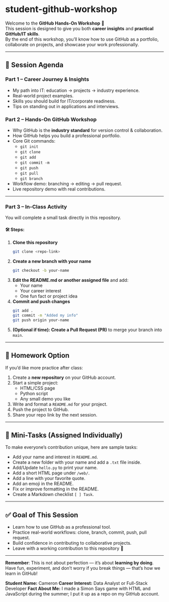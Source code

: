 # student-github-workshop

Welcome to the **GitHub Hands-On Workshop** 🎉  
This session is designed to give you both **career insights** and **practical GitHub/IT skills**.  
By the end of this workshop, you’ll know how to use GitHub as a portfolio, collaborate on projects, and showcase your work professionally.

---

## 📌 Session Agenda
### Part 1 – Career Journey & Insights
- My path into IT: education → projects → industry experience.
- Real-world project examples.
- Skills you should build for IT/corporate readiness.
- Tips on standing out in applications and interviews.

### Part 2 – Hands-On GitHub Workshop
- Why GitHub is the **industry standard** for version control & collaboration.
- How GitHub helps you build a professional portfolio.
- Core Git commands:
  - `git init`
  - `git clone`
  - `git add`
  - `git commit -m`
  - `git push`
  - `git pull`
  - `git branch`
- Workflow demo: branching → editing → pull request.
- Live repository demo with real contributions.

---

### Part 3 – In-Class Activity

You will complete a small task directly in this repository.  

#### 🛠️ Steps:
1. **Clone this repository**  
   ```bash
   git clone <repo-link>
   ```
2. **Create a new branch with your name**  
   ```bash
   git checkout -b your-name
   ```
3. **Edit the README.md or another assigned file** and add:
   - Your name  
   - Your career interest  
   - One fun fact or project idea  
4. **Commit and push changes**  
   ```bash
   git add .
   git commit -m "Added my info"
   git push origin your-name
   ```
5. **(Optional if time): Create a Pull Request (PR)** to merge your branch into `main`.

---

## 🎯 Homework Option

If you’d like more practice after class:
1. Create a **new repository** on your GitHub account.
2. Start a simple project:
   - HTML/CSS page  
   - Python script  
   - Any small demo you like
3. Write and format a `README.md` for your project.
4. Push the project to GitHub.
5. Share your repo link by the next session.

---

## 📝 Mini-Tasks (Assigned Individually)

To make everyone’s contribution unique, here are sample tasks:
- Add your name and interest in `README.md`.
- Create a new folder with your name and add a `.txt` file inside.
- Add/Update `hello.py` to print your name.
- Add a short HTML page under `/web/`.
- Add a line with your favorite quote.
- Add an emoji in the README.
- Fix or improve formatting in the README.
- Create a Markdown checklist `[ ] Task`.

---

## ✅ Goal of This Session
- Learn how to use GitHub as a professional tool.  
- Practice real-world workflows: clone, branch, commit, push, pull request.  
- Build confidence in contributing to collaborative projects.  
- Leave with a working contribution to this repository 🎉  

---

**Remember**: This is not about perfection — it’s about **learning by doing**.  
Have fun, experiment, and don’t worry if you break things — that’s how we learn in GitHub!


**Student Name:** Cameron
**Career Interest:** Data Analyst or Full-Stack Developer
**Fact About Me:** I made a Simon Says game with HTML and JavaScript during the summer; I put it up as a repo on my GitHub account.